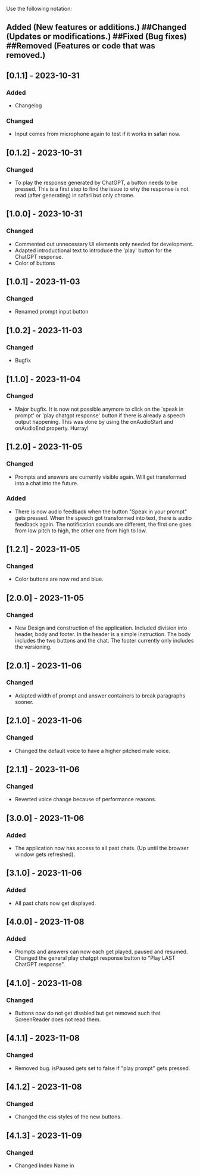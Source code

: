 Use the following notation:
## Added (New features or additions.) ##Changed (Updates or modifications.) ##Fixed (Bug fixes) ##Removed (Features or code that was removed.)



## [0.1.1] - 2023-10-31
### Added
- Changelog
### Changed
- Input comes from microphone again to test if it works in safari now.

## [0.1.2] - 2023-10-31
### Changed
- To play the response generated by ChatGPT, a button needs to be pressed.
This is a first step to find the issue to why the response is not read (after generating) in safari but only chrome.

## [1.0.0] - 2023-10-31
### Changed
- Commented out unnecessary UI elements only needed for development.
- Adapted introductional text to introduce the 'play' button for the ChatGPT response.
- Color of buttons

## [1.0.1] - 2023-11-03
### Changed
- Renamed prompt input button

## [1.0.2] - 2023-11-03
### Changed
- Bugfix

## [1.1.0] - 2023-11-04
### Changed
- Major bugfix. It is now not possible anymore to click on the 'speak in prompt' or 'play chatgpt response' button
if there is already a speech output happening. This was done by using the onAudioStart and onAudioEnd property. Hurray!

## [1.2.0] - 2023-11-05
### Changed
- Prompts and answers are currently visible again. Will get transformed into a chat into the future.
### Added
- There is now audio feedback when the button "Speak in your prompt" gets pressed. When the speech got transformed into text, there is audio feedback again. The notification sounds are different, the first one goes from low pitch to high, the other one from high to low.

## [1.2.1] - 2023-11-05
### Changed
- Color buttons are now red and blue.

## [2.0.0] - 2023-11-05
### Changed
- New Design and construction of the application. Included division into header, body and footer. In the header is a simple instruction. The body includes the two buttons and the chat. The footer currently only includes the versioning.

## [2.0.1] - 2023-11-06
### Changed
- Adapted width of prompt and answer containers to break paragraphs sooner.

## [2.1.0] - 2023-11-06
### Changed
- Changed the default voice to have a higher pitched male voice.

## [2.1.1] - 2023-11-06
### Changed
- Reverted voice change because of performance reasons.

## [3.0.0] - 2023-11-06
### Added
- The application now has access to all past chats. (Up until the browser window gets refreshed).

## [3.1.0] - 2023-11-06
### Added
- All past chats now get displayed.

## [4.0.0] - 2023-11-08
### Added
- Prompts and answers can now each get played, paused and resumed. Changed the general play chatgpt response button to "Play LAST ChatGPT response".

## [4.1.0] - 2023-11-08
### Changed
- Buttons now do not get disabled but get removed such that ScreenReader does not read them.

## [4.1.1] - 2023-11-08
### Changed
- Removed bug. isPaused gets set to false if "play prompt" gets pressed.

## [4.1.2] - 2023-11-08
### Changed
- Changed the css styles of the new buttons.

## [4.1.3] - 2023-11-09
### Changed
- Changed Index Name in <title> element to ChatGPT-voice-assistant

## [4.1.4] - 2023-11-09
### Changed
- Started adapting the header structure

## [4.1.5] - 2023-11-13
### Changed
- Bugfix: Numbering of prompts and answers was wrong

## [4.1.6] - 2023-11-13
### Changed
- Autoplay: for testing purposes this version will include autoplay after answer generation. Will restore if this feature does not work during testing.

## [4.1.7] - 2023-11-15
### Changed
- Bugfix: During a recording the "Speak in prompt" button now gets disabled.

## [4.1.8] - 2023-11-17
### Added
- A focused element now has a blue border.
### Changed
- After a prompt has been read, the focus automatically switches to the "Speak in your prompt" button.

## [4.1.9] - 2023-11-17
### Changed
- Introduced some major design changes:
    - Included chat bubbles for the user and GPT and gave it a "chat-like" feel
    - Support even better response for mobile view

## [4.2.0] - 2023-11-17
### Added
- Replaced the buttons with icons

## [5.0.0] - 2023-11-18
### Changed
- Answers now also get automatically played on mobile.
(This got achieved by including the playing of a silent audio file. It gets played directly each time the "Speak in your prompt" button gets pressed.)
(During testing this worked 99% of the time, rarely the text did not get played automatically. I suspect this has something to do with no implementation of a "OnTouch" method.
TODO: Further inspect this for later.)
- Added a welcoming screen with a button. Upon pressing the access for the microphone gets requested to enhance the user experience.
TODO: What happens if the user says no with the microphone?? Handle this case as well!!
If the user grants access all the other elements also get rendered.
TODO: Precisely test this with VoiceOver!!


## [5.0.1] - 2023-11-20
### Added
- During a recording of a prompt, a microphone in the top right corner gets displayed
### Changed
- Resolved an error in the changelog

## [6.0.0] - 2023-11-21
### Added
- Chat history: There is now a main menu button. In the main menu there is the possibility to 1. create a new chat. 2. view old chats.
When viewing an old chat all the past data gets displayed.

## [6.0.1] - 2023-11-21
### Changed
- It is not the first button anymore which needs to get pressed in order to create a new chat. User should also wait for the response to speak.

## [6.0.2] - 2023-12-06
### Changed
- The chat now has a scrollbar as soon as there are more than two prompts.

## [6.1.0] - 2023-12-06
### Changed
- Changed the header structure by adding aria labels. Tested it with screen reader on google chrome.

## [6.2.0] - 2023-12-10
### Changed
- The pause button and the resume button now only appear in the chat box of which the audio has been played.

## [6.2.1] - 2023-12-11
### Changed
- Renamed the Go to Main menu button to "Menu Overview" button.

## [6.2.2] - 2023-12-11
### Fixed
- If there were no past chats and the chat overview got clicked everything broke.

## [6.3.0] - 2023-12-11
### Changed
- Included the "Expand Chat" button. If there are multiple chat interactions, only the two most recent chats get displayed.
If the button gets pressed, the whole chat history gets displayed.
### Changed
- Placed dummy buttons with 0.0 transparency to keep the chat containers from collapsing.
### Changed
- Removed (commented it out) the "Play last ChatGPT response" button

## [6.4.0] - 2023-12-14
### Changed
- Pause button of message now gets auto focused after speech begins. Also started with the spacebar control (does not fully work yet).

## [6.5.0] - 2023-12-17
### Changed
- After pausing the audio output the resume button gets focused now instead of the Speak in your prompt button."

## [6.6.0] - 2023-12-18
### Added
- For the desktop view there is now a sidebar feature which constantly displays all the past chats.
On mobile I left the Menu Overview (for now, further discuss this though, maybe it is not even needed to be there visually?)
### Changed
- In addition to the sidebar I changed some CSS settings to improve the design on mobile.

## [6.6.1] - 2023-12-18
### Changed
- Sidebar is only visible when application got started (Start Application Button got pressed)

## [6.6.2] - 2023-12-30
### Changed
- When Microphone access gets rejected, a "refresh page" message gets shown with a button
### Changed
- Adapted header structure. Divided stuff up into Header, Navigation and Chat. They are all <h1> elements. Further refinement needed regarding the header structure.
### Changed
- Tabindex is zero for the icons which are only there to prevent the chatbox from collapsing

## [6.6.3] - 2024-01-15
### Fixed
- Header of a chat message is now one coherent string.

## [6.6.4] - 2024-01-15
### Changed
- Put the audio controls of a chatmessage below its header and on top of its content
